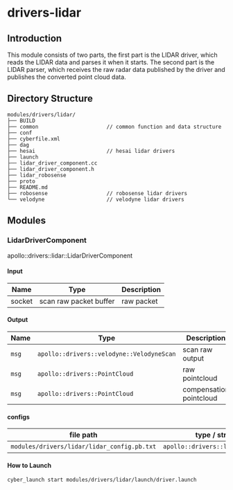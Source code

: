 # drivers-lidar

## Introduction
This module consists of two parts, the first part is the LIDAR driver, which reads the LIDAR data and parses it when it starts. The second part is the LIDAR parser, which receives the raw radar data published by the driver and publishes the converted point cloud data.

## Directory Structure
```shell
modules/drivers/lidar/
├── BUILD
├── common                      // common function and data structure
├── conf
├── cyberfile.xml
├── dag
├── hesai                       // hesai lidar drivers
├── launch
├── lidar_driver_component.cc
├── lidar_driver_component.h
├── lidar_robosense             
├── proto
├── README.md
├── robosense                   // robosense lidar drivers
└── velodyne                    // velodyne lidar drivers
```

## Modules

### LidarDriverComponent

apollo::drivers::lidar::LidarDriverComponent

#### Input

| Name   | Type                           | Description    |
| ------ | ------------------------------ | -------------- |
| socket |  scan raw packet buffer        |   raw packet   |

#### Output

|     Name    | Type                                          |      Description         |
| ----------- | --------------------------------------------- | ------------------------ |
|    `msg`    |   `apollo::drivers::velodyne::VelodyneScan`   |  scan raw output         |
|    `msg`    |    `apollo::drivers::PointCloud`              |     raw pointcloud       |
|    `msg`    |    `apollo::drivers::PointCloud`              | compensation pointcloud  |

#### configs

| file path                                    | type / struct                    | Description           |
| -------------------------------------------- | -------------------------------- | --------------------- |
| `modules/drivers/lidar/lidar_config.pb.txt`  | `apollo::drivers::lidar::config` |      lidar config     |

#### How to Launch

```bash
cyber_launch start modules/drivers/lidar/launch/driver.launch
```